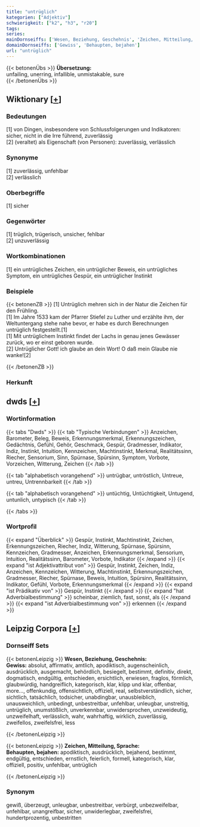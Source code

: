 ```yaml
---
title: "untrüglich"
kategorien: ["Adjektiv"]
schwierigkeit: ["k2", "h3", "r20"]
tags:
series:
mainDornseiffs: ['Wesen, Beziehung, Geschehnis', 'Zeichen, Mitteilung, Sprache']
domainDornseiffs: ['Gewiss', 'Behaupten, bejahen']
url: "untrüglich"
---
```


{{< betonenÜbs >}}
**Übersetzung:**  
unfailing, unerring, infallible, unmistakable, sure  
{{< /betonenÜbs >}}

## Wiktionary [[+](https://de.wiktionary.org/wiki/untrüglich)]

### Bedeutungen
[1] von Dingen, insbesondere von Schlussfolgerungen und Indikatoren: sicher, nicht in die Irre führend, zuverlässig  
[2] (veraltet) als Eigenschaft (von Personen): zuverlässig, verlässlich  

### Synonyme
[1] zuverlässig, unfehlbar  
[2] verlässlich  

### Oberbegriffe
[1] sicher  

### Gegenwörter
[1] trüglich, trügerisch, unsicher, fehlbar  
[2] unzuverlässig  

### Wortkombinationen
[1] ein untrügliches Zeichen, ein untrüglicher Beweis, ein untrügliches Symptom, ein untrügliches Gespür, ein untrüglicher Instinkt  

### Beispiele
{{< betonenZB >}}
[1] Untrüglich mehren sich in der Natur die Zeichen für den Frühling.  
[1] Im Jahre 1533 kam der Pfarrer Stiefel zu Luther und erzählte ihm, der Weltuntergang stehe nahe bevor, er habe es durch Berechnungen untrüglich festgestellt.[1]  
[1] Mit untrüglichem Instinkt findet der Lachs in genau jenes Gewässer zurück, wo er einst geboren wurde.  
[2] Untrüglicher Gott! ich glaube an dein Wort! O daß mein Glaube nie wanke![2]  

{{< /betonenZB >}}
### Herkunft
  



## dwds [[+](https://www.dwds.de/wb/untrüglich)]

### Wortinformation
{{< tabs "Dwds" >}}
{{< tab "Typische Verbindungen" >}}
Anzeichen, Barometer, Beleg, Beweis, Erkennungsmerkmal, Erkennungszeichen, Gedächtnis, Gefühl, Gehör, Geschmack, Gespür, Gradmesser, Indikator, Indiz, Instinkt, Intuition, Kennzeichen, Machtinstinkt, Merkmal, Realitätssinn, Riecher, Sensorium, Sinn, Spürnase, Spürsinn, Symptom, Vorbote, Vorzeichen, Witterung, Zeichen
{{< /tab >}}

{{< tab "alphabetisch vorangehend" >}}
untrügbar, untröstlich, Untreue, untreu, Untrennbarkeit
{{< /tab >}}

{{< tab "alphabetisch vorangehend" >}}
untüchtig, Untüchtigkeit, Untugend, untunlich, untypisch
{{< /tab >}}

{{< /tabs >}}

### Wortprofil
{{< expand "Überblick" >}} Gespür, Instinkt, Machtinstinkt, Zeichen, Erkennungszeichen, Riecher, Indiz, Witterung, Spürnase, Spürsinn, Kennzeichen, Gradmesser, Anzeichen, Erkennungsmerkmal, Sensorium, Intuition, Realitätssinn, Barometer, Vorbote, Indikator {{< /expand >}}
{{< expand "ist Adjektivattribut von" >}} Gespür, Instinkt, Zeichen, Indiz, Anzeichen, Kennzeichen, Witterung, Machtinstinkt, Erkennungszeichen, Gradmesser, Riecher, Spürnase, Beweis, Intuition, Spürsinn, Realitätssinn, Indikator, Gefühl, Vorbote, Erkennungsmerkmal {{< /expand >}}
{{< expand "ist Prädikativ von" >}} Gespür, Instinkt {{< /expand >}}
{{< expand "hat Adverbialbestimmung" >}} scheinbar, ziemlich, fast, sonst, als {{< /expand >}}
{{< expand "ist Adverbialbestimmung von" >}} erkennen {{< /expand >}}

## Leipzig Corpora [[+](https://corpora.uni-leipzig.de/en/res?word=untrüglich&corpusId=deu_newscrawl-public_2018)]

### Dornseiff Sets
{{< betonenLeipzig >}}
**Wesen, Beziehung, Geschehnis:**  
**Gewiss:** absolut, affirmativ, amtlich, apodiktisch, augenscheinlich, ausdrücklich, ausgemacht, behördlich, besiegelt, bestimmt, definitiv, direkt, dogmatisch, endgültig, entschieden, ersichtlich, erwiesen, fraglos, förmlich, glaubwürdig, handgreiflich, kategorisch, klar, klipp und klar, offenbar, more..., offenkundig, offensichtlich, offiziell, real, selbstverständlich, sicher, sichtlich, tatsächlich, todsicher, unabdingbar, unausbleiblich, unausweichlich, unbedingt, unbestreitbar, unfehlbar, unleugbar, unstreitig, untrüglich, unumstößlich, unverkennbar, unwidersprochen, unzweideutig, unzweifelhaft, verlässlich, wahr, wahrhaftig, wirklich, zuverlässig, zweifellos, zweifelsfrei, less  

{{< /betonenLeipzig >}}


{{< betonenLeipzig >}}
**Zeichen, Mitteilung, Sprache:**  
**Behaupten, bejahen:** apodiktisch, ausdrücklich, bejahend, bestimmt, endgültig, entschieden, ernstlich, feierlich, formell, kategorisch, klar, offiziell, positiv, unfehlbar, untrüglich  

{{< /betonenLeipzig >}}

### Synonym
gewiß, überzeugt, unleugbar, unbestreitbar, verbürgt, unbezweifelbar, unfehlbar, unangreifbar, sicher, unwiderlegbar, zweifelsfrei, hundertprozentig, unbestritten


